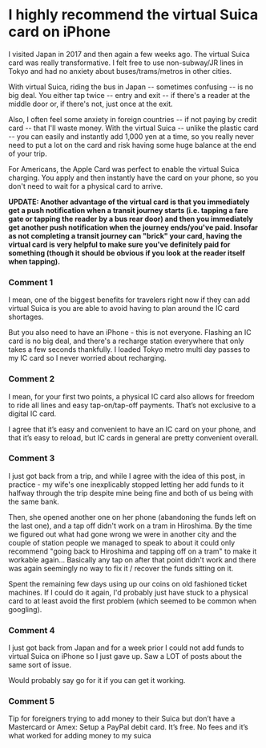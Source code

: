 # I highly recommend the virtual Suica card on iPhone

I visited Japan in 2017 and then again a few weeks ago. The virtual Suica card was really transformative. I felt free to use non-subway/JR lines in Tokyo and had no anxiety about buses/trams/metros in other cities.

With virtual Suica, riding the bus in Japan -- sometimes confusing -- is no big deal. You either tap twice -- entry and exit -- if there's a reader at the middle door or, if there's not, just once at the exit.

Also, I often feel some anxiety in foreign countries -- if not paying by credit card -- that I'll waste money. With the virtual Suica -- unlike the plastic card -- you can easily and instantly add 1,000 yen at a time, so you really never need to put a lot on the card and risk having some huge balance at the end of your trip.

For Americans, the Apple Card was perfect to enable the virtual Suica charging. You apply and then instantly have the card on your phone, so you don't need to wait for a physical card to arrive.

**UPDATE: Another advantage of the virtual card is that you immediately get a push notification when a transit journey starts (i.e. tapping a fare gate or tapping the reader by a bus rear door) and then you immediately get another push notification when the journey ends/you've paid. Insofar as not completing a transit journey can "brick" your card, having the virtual card is very helpful to make sure you've definitely paid for something (though it should be obvious if you look at the reader itself when tapping).** 

### Comment 1

I mean, one of the biggest benefits for travelers right now if they can add virtual Suica is you are able to avoid having to plan around the IC card shortages. 

But you also need to have an iPhone - this is not everyone. Flashing an IC card is no big deal, and there's a recharge station everywhere that only takes a few seconds thankfully. I loaded Tokyo metro multi day passes to my IC card so I never worried about recharging.

### Comment 2

I mean, for your first two points, a physical IC card also allows for freedom to ride all lines and easy tap-on/tap-off payments. That’s not exclusive to a digital IC card.

I agree that it’s easy and convenient to have an IC card on your phone, and that it’s easy to reload, but IC cards in general are pretty convenient overall.

### Comment 3

I just got back from a trip, and while I agree with the idea of this post, in practice - my wife's one inexplicably stopped letting her add funds to it halfway through the trip despite mine being fine and both of us being with the same bank.

Then, she opened another one on her phone (abandoning the funds left on the last one), and a tap off didn't work on a tram in Hiroshima. By the time we figured out what had gone wrong we were in another city and the couple of station people we managed to speak to about it could only recommend "going back to Hiroshima and tapping off on a tram" to make it workable again... Basically any tap on after that point didn't work and there was again seemingly no way to fix it / recover the funds sitting on it.

Spent the remaining few days using up our coins on old fashioned ticket machines. If I could do it again, I'd probably just have stuck to a physical card to at least avoid the first problem (which seemed to be common when googling).

### Comment 4

I just got back from Japan and for a week prior I could not add funds to virtual Suica on iPhone so I just gave up. Saw a LOT of posts about the same sort of issue.

Would probably say go for it if you can get it working.

### Comment 5

Tip for foreigners trying to add money to their Suica but don’t have a Mastercard or Amex: Setup a PayPal debit card. It’s free. No fees and it’s what worked for adding money to my suica

